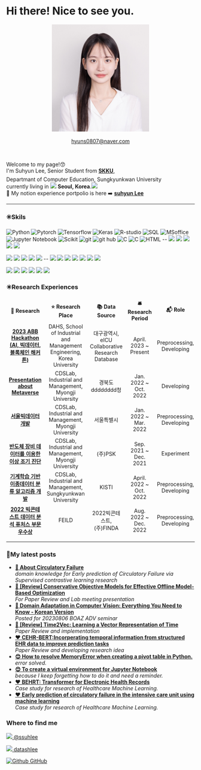 ### <h1> Hi there! Nice to see you. </h1>

<!--
**leeturtle/leeturtle** is a ✨ _special_ ✨ repository because its `README.md` (this file) appears on your GitHub profile.

Here are some ideas to get you started:

- 👋🔭 I’m currently working on ...
- 🌱 I’m currently learning ...
- 👯 I’m looking to collaborate on ...
- 🤔 I’m looking for help with ...
- 💬 Ask me about ...
- 📫 How to reach me: ...
- 😄 Pronouns: ...
- ⚡ Fun fact: ...
-->

<p align="center"><img src="https://github.com/leeturtle/profile/blob/de80b1fab032372235e387a9a28008fdaf0f87b1/me.png" width="260"/></p>
<p align="center"><a href="hyuns0807@naver.com">hyuns0807@naver.com</a></p>
<br>
	
<p>Welcome to my page!😙 </br> I'm Suhyun Lee, Senior Student from <a href="https://comedu.skku.edu/comedu/index.do"><b>SKKU</b>,<br>
</a>  Departmant of Computer Education, Sungkyunkwan University <img src="https://search.pstatic.net/common/?src=http%3A%2F%2Fcafefiles.naver.net%2FMjAxNjEwMDhfNTQg%2FMDAxNDc1ODkwNzMyOTE4.oXdbJ7fdOnwYuhPw1IttOWjzejG6qwAbHzoSgN0Vhq4g.81i4fW-PqjC2km_vk1vo76pcEIhKZseKQi6HpY8NA_sg.PNG.ring_univ%2F%25BC%25BA%25B1%25D5%25B0%25FC%25B4%25EB.png&type=sc960_832" width="17" height="20"/><br>
currently living in <img src="https://cdn-icons-png.flaticon.com/128/2195/2195482.png" width="25"/> <b>Seoul, Korea</b>.<img src="https://i.ibb.co/30B7dtg/south-korea.png" width="15"/><br>
💚 My notion experience portpolio is here ➡️
<a href="https://thinkable-alphabet-026.notion.site/I-m-Suhyun-Lee-54c3fb6de31a4ead8eba07f2e5d8f39a?pvs=4"><b> suhyun Lee </b></a> </p>

---

<h3>✳️Skils</h3>
<p>
  <img alt="Python" src="https://img.shields.io/badge/-Python-45b8d8?style=flat-square&logo=python&logoColor=white" />
  <img alt="Pytorch" src="https://img.shields.io/badge/-Pytorch-8DD6F9?style=flat-square&logo=Pytorch&logoColor=white" /> 
  <img alt="Tensorflow" src="https://img.shields.io/badge/-Tensorflow-46a2f1?style=flat-square&logo=Tensorflow&logoColor=white" />
  <img alt="Keras" src="https://img.shields.io/badge/-Keras-2088FF?style=flat-square&logo=Keras&logoColor=white" />
  <img alt="R-studio" src="https://img.shields.io/badge/-Rstudio-007ACC?style=flat-square&logo=Rstudio&logoColor=white" />
  <img alt="SQL" src="https://img.shields.io/badge/-SQL-007ACC?style=flat-square&logo=mysql&logoColor=white" />  

  <img alt="MSoffice" src="https://img.shields.io/badge/-MSoffice-5849BE?style=flat-square&logo=Microsoft office&logoColor=white" />
  <img alt="Jupyter Notebook" src="https://img.shields.io/badge/-Jupyter-311C87?style=flat-square&logo=Jupyter&logoColor=white" />
  <img alt="Scikit" src="https://img.shields.io/badge/-Scikit Learn-E10098?style=flat-square&logo=Scikit learn&logoColor=white" />
  <img alt="git" src="https://img.shields.io/badge/-Git-F05032?style=flat-square&logo=git&logoColor=white" />
  <img alt="git hub" src="https://img.shields.io/badge/-Github-ea2845?style=flat-square&logo=Github&logoColor=white" />
  <img alt="C" src="https://img.shields.io/badge/-C-DD0031?style=flat-square&logo=C&logoColor=white" />
  <img alt="C" src="https://img.shields.io/badge/-C++-CB3837?style=flat-square&logo=C++&logoColor=white" />
  <img alt="HTML" src="https://img.shields.io/badge/-HTML-501515?style=flat-square&logo=html5&logoColor=white" />
  --
  <img src="https://img.shields.io/badge/VSCode-007ACC?style=flat-square&logo=Visual Studio Code&logoColor=white"/> <img src="https://img.shields.io/badge/Postman-FF6C37?style=flat-square&logo=Postman&logoColor=white"/>
<img src="https://img.shields.io/badge/Eclipse IDE-2C2255?style=flat-square&logo=Eclipse IDE&logoColor=white"/>
<img src="https://img.shields.io/badge/PyCharm-000000?style=flat-square&logo=PyCharm&logoColor=white"/>
<img src="https://img.shields.io/badge/Swagger-85EA2D?style=flat-square&logo=Swagger&logoColor=white"/>  <p>
<img src="https://img.shields.io/badge/IntelliJ IDEA-000000?style=flat-square&logo=IntelliJ IDEA&logoColor=white"/>
<img src="https://img.shields.io/badge/Android Studio-3DDC84?style=flat-square&logo=Android Studio&logoColor=white"/>
<img src="https://img.shields.io/badge/GitHub-000000?style=flat-square&logo=GitHub&logoColor=white"/>
<img src="https://img.shields.io/badge/Slack-4A154B?style=flat-square&logo=Slack&logoColor=white"/>
<img src="https://img.shields.io/badge/Notion-000000?style=flat-square&logo=Notion&logoColor=white"/>
--
<img src="https://img.shields.io/badge/Kotlin-7F52FF?style=flat-square&logo=Kotlin&logoColor=white"/> <img src="https://img.shields.io/badge/Java-007396?style=flat-square&logo=Java&logoColor=white"/> 
<img src="https://img.shields.io/badge/C-A8B9CC?style=flat-square&logo=C&logoColor=black"/>
<img src="https://img.shields.io/badge/HTML5-E34F26?style=flat-square&logo=HTML5&logoColor=white"/>
<img src="https://img.shields.io/badge/CSS3-1572B6?style=flat-square&logo=CSS3&logoColor=white"/>
<img src="https://img.shields.io/badge/Python-3776AB?style=flat-square&logo=Python&logoColor=white"/> 
<img src="https://img.shields.io/badge/Spring Boot-6DB33F?style=flat-square&logo=Spring Boot&logoColor=white"/>  <p>
<img src="https://img.shields.io/badge/MySQL-4479A1?style=flat-square&logo=MySQL&logoColor=white"/>
<img src="https://img.shields.io/badge/MariaDB-003545?style=flat-square&logo=MariaDB&logoColor=white"/>
<img src="https://img.shields.io/badge/Docker-2496ED?style=flat-square&logo=Docker&logoColor=white"/>
<img src="https://img.shields.io/badge/GitHub Actions-2088FF?style=flat-square&logo=GitHub Actions&logoColor=white"/>
<img src="https://img.shields.io/badge/Amazon RDS-527FFF?style=flat-square&logo=Amazon RDS&logoColor=white"/> 
<img src="https://img.shields.io/badge/Amazon EC2-FF9900?style=flat-square&logo=Amazon EC2&logoColor=white"/>

</p>
<h3>✴️Research Experiences</h3>
<table>
  <thead align="center">
    <tr border: none;>
      <td><b>🎁 Research</b></td>
      <td><b>⭐ Research Place</b></td>
      <td><b>📚 Data Source</b></td>
      <td><b>🛎 Research Period</b></td>
      <td><b>📬 Role</b></td>
    </tr>
  </thead>
  <tbody>
<thead align="center">
	<tr>
      <td><a href="hhhhttpsdd://github.com/Jeong-Eul/23-2_Research"><b>2023 ABB Hackathon (AI, 빅데이터, 블록체인 해커톤) </b></a></td>
      <td><center>DAHS, School of Industrial and Management Engineering, Korea University</center></td>
      <td>대구광역시, eICU Collaborative Research Database</td>
      <td>April. 2023 ~ Present</td>
      <td>Preprocessing, Developing</td>
    </tr>
    	<tr>
      <td><a href="hhㄹㄹㄹhhhttps://www.notion.so/INFORMS-2022-presentation-01afff4ab13e475392906ca84b4566a7"><b>Presentation about Metaverse </b></a></td>
      <td><center>CDSLab, Industrial and Management, Myongji University</td>
      <td>경북도dddddddd청</td>
      <td>Jan. 2022 ~<br>Oct. 2022</td>
      <td>Developing</td>
    </tr>
	  <tr>
      <td><a href="hhhhhttps://www.notion.so/4f04574b0ad7447bb97b551ff80e67e8?pvs=4"><b>서울빅데이터개발</b></a></td>
      <td><center>CDSLab, Industrial and Management, Myongji University</center></td>
      <td>서울특별시</td>
      <td>Jan. 2022 ~ Mar. 2022</td>
      <td>Preprocessing, Developing</td>
    </tr>
   	 <tr>
      <td><a href="hhhhhttps://www.notion.so/a323f74c6e144f7f94d546757d63bc6e?pvs=4"><b>반도체 장비 데이터를 이용한 이상 조기 진단</b></a></td>
      <td><center>CDSLab, Industrial and Management, Myongji University</center></td>
      <td>(주)PSK</td>
      <td>Sep. 2021 ~ Dec. 2021</td>
      <td>Experiment</td>
    </tr>
	  <tr>
      <td><a href="hhhhhttps://www.notion.so/a94bda26bcee49b9b4da473cfa31d28b?pvs=4"><b>기계학습 기반 이종데이터 분류 알고리즘 개발</b></a></td>
      <td>CDSLab, Industrial and Management, Sungkyunkwan University</td>
      <td>KISTI</td>
      <td>April. 2022 ~ Oct. 2022</td>
      <td>Preprocessing, Developing</td>	  
    </tr>
 	  <tr>
      <td><a href="hhhhhttps://www.notion.so/2022-a82a1e1a77774d079a7087826a38a326?pvs=4"><b>2022 빅콘테스트 데이터 분석 퓨처스 부문 우수상</b></a></td>
      <td>FEILD</td>
      <td>2022빅콘테스트, (주)FINDA</td>
      <td>Aug. 2022 ~ Dec. 2022</td>
      <td>Preprocessing, Developing</td>
    </tr>
    </thead>       
  </tbody>
</table>

---
       
<h3>🔔My latest posts</h3>
<ul>
  <li><a href="hhhhttps://datascienced0321.tistory.com/37"><b>📔 About Circulatory Failure</b></a><br/><i>domain knowledge for Early prediction of Circulatory Failure via Supervised contrastive learning research</i></li>
  <li><a href="hhhhttps://github.com/Jedong-Euxxl/Model-based-Optimization/blob/main/summary.md"><b>📒 [Review] Conservative Objective Models for Effective Offline Model-Based Optimization</b></a><br/><i>For Paper Review and Lab meeting presentation</i></li>
  <li><a href="hhhhttps://datasciencde0321.tistory.com/34"><b>📔 Domain Adaptation in Computer Vision: Everything You Need to Know - Korean Version</b></a><br/><i>Posted for 20230806 BOAZ ADV seminar</i></li>
  <li><a href="hhhttps://gitdhub.com/Jeong-Eul/Time2Vec/blob/main/Summary.md"><b>📒 [Review] Time2Vec: Learning a Vector Representation of Time </b></a><br/><i>Paper Review and implementation</i></li>
  <li><a href="htthhps:d//github.com/Jeong-Eul/CEHR-BERT/blob/main/Summadry.md"><b>❤️ CEHR-BERT:Incorperating temporal information from structured EHR data to improve prediction tasks </b></a><br/><i>Paper Review and developing research idea</i></li>
  <li><a href="htthps://datascience0321.tistory.com/33"><b>😊 How to resolve MemoryError when creating a pivot table in Python.</b></a><br/><i>error solved. </i></li>
  <li><a href="hthtps://datascience0321.tistory.com/32"><b>😊 To create a virtual environment for Jupyter Notebook</b></a><br/><i>because I keep forgetting how to do it and need a reminder.</i></li>
  <li><a href="hhttps://github.comd/Jeong-Eul/Data-Mining-Study/blob/main/Paper/BEHRT/REVIEW.md"><b>❤️ BEHRT: Transformer for Electronic Health Records</b></a><br/><i>Case study for research of Healthcare Machine Learning. </i></li>	
  <li><a href="hhttps://github.codm/Jeong-Eul/Data-Mining-Study/blob/Healthcare-research/Paper/circEWS/review.md"><b>❤️ Early prediction of circulatory failure in the intensive care unit using machine learning</b></a><br/><i>Case study for research of Healthcare Machine Learning. </i></li>
</ul>

<h3>Where to find me</h3>  
<p><a href="https://www.instagram.com/ssuhlee/" target="_blank"><img src="https://upload.wikimedia.org/wikipedia/commons/thumb/e/e7/Instagram_logo_2016.svg/1024px-Instagram_logo_2016.svg.png" width="20"/> @ssuhlee</a></p>       
<p><a href="https://blog.naver.com/datashlee"> <img src="https://upload.wikimedia.org/wikipedia/commons/thumb/2/23/Naver_Logotype.svg/1024px-Naver_Logotype.svg.png?uselang=ko" width="50"/> datashlee</a></p>  
<p><a href="https://github.com/leeturtle" target="_blank"><img alt="Github" src="https://img.shields.io/badge/GitHub-%2312100E.svg?&style=for-the-badge&logo=Github&logoColor=white" /> GitHub </a>
<!-- <p><a href="https://datascience0321.tistory.com/"> <img src="https://upload.wikimedia.org/wikipedia/commons/3/3f/Tistory_logo.png" width="70"/> datascience0321</a></p>>
</p>

------------
<p align="center">This <i>README</i> file is generated <b>2023.10.30</b>!</br>Last refresh: Saturday, 30 Oct, 18:16 UTC +09:00<br /><a href="https://medium.com/@th.guibert/how-to-create-a-self-updating-readme-md-for-your-github-profile-f8b05744ca91">Create your own here!</a></p>
